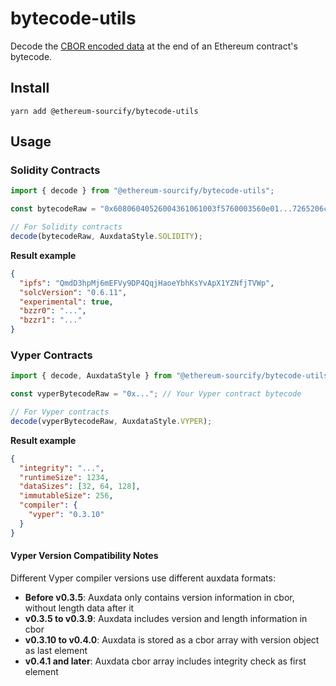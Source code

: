 # bytecode-utils

Decode the [CBOR encoded data](https://docs.soliditylang.org/en/latest/metadata.html#encoding-of-the-metadata-hash-in-the-bytecode) at the end of an Ethereum contract's bytecode.

## Install

```
yarn add @ethereum-sourcify/bytecode-utils
```

## Usage

### Solidity Contracts

```ts
import { decode } from "@ethereum-sourcify/bytecode-utils";

const bytecodeRaw = "0x60806040526004361061003f5760003560e01...7265206c656e677468a2646970667358221220dceca8706b29e917dacf25fceef95acac8d90d765ac926663ce4096195952b6164736f6c634300060b0033"

// For Solidity contracts
decode(bytecodeRaw, AuxdataStyle.SOLIDITY);
```

**Result example**

```json
{
  "ipfs": "QmdD3hpMj6mEFVy9DP4QqjHaoeYbhKsYvApX1YZNfjTVWp",
  "solcVersion": "0.6.11",
  "experimental": true,
  "bzzr0": "...",
  "bzzr1": "..."
}
```

### Vyper Contracts

```ts
import { decode, AuxdataStyle } from "@ethereum-sourcify/bytecode-utils";

const vyperBytecodeRaw = "0x..."; // Your Vyper contract bytecode

// For Vyper contracts
decode(vyperBytecodeRaw, AuxdataStyle.VYPER);
```

**Result example**

```json
{
  "integrity": "...",
  "runtimeSize": 1234,
  "dataSizes": [32, 64, 128],
  "immutableSize": 256,
  "compiler": {
    "vyper": "0.3.10"
  }
}
```

#### Vyper Version Compatibility Notes

Different Vyper compiler versions use different auxdata formats:

- **Before v0.3.5**: Auxdata only contains version information in cbor, without length data after it
- **v0.3.5 to v0.3.9**: Auxdata includes version and length information in cbor
- **v0.3.10 to v0.4.0**: Auxdata is stored as a cbor array with version object as last element
- **v0.4.1 and later**: Auxdata cbor array includes integrity check as first element
